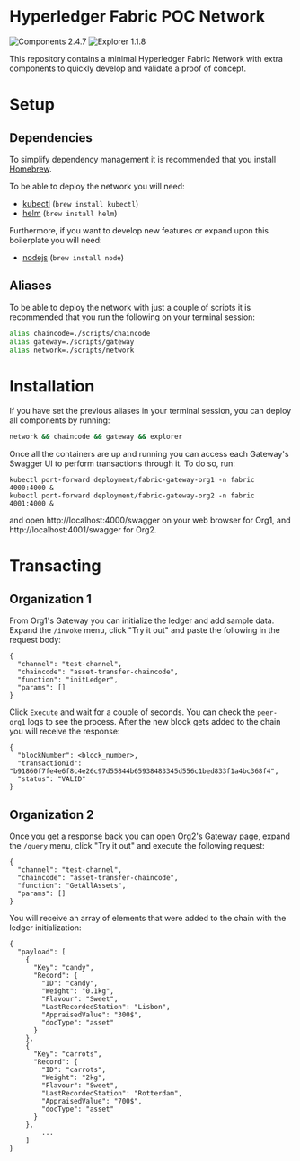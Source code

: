 # Hyperledger Fabric POC Network

![Components 2.4.7](https://img.shields.io/badge/Hyperledger_Fabric-2.4.7-green?style=flat-square) ![Explorer 1.1.8](https://img.shields.io/badge/Hyperledger_Explorer-1.1.8-blue?style=flat-square)

This repository contains a minimal Hyperledger Fabric Network with extra components to quickly develop and validate a proof of concept.

# Setup

## Dependencies

To simplify dependency management it is recommended that you install [Homebrew](http://brew.sh).

To be able to deploy the network you will need:

* [kubectl](https://kubernetes.io/docs/tasks/tools/#kubectl) (`brew install kubectl`)
* [helm](https://helm.sh) (`brew install helm`)

Furthermore, if you want to develop new features or expand upon this boilerplate you will need:

* [nodejs](https://nodejs.org) (`brew install node`)


## Aliases

To be able to deploy the network with just a couple of scripts it is recommended that you run the following on your terminal session:

```bash
alias chaincode=./scripts/chaincode
alias gateway=./scripts/gateway
alias network=./scripts/network
```

# Installation

If you have set the previous aliases in your terminal session, you can deploy all components by running:

```bash
network && chaincode && gateway && explorer
```

Once all the containers are up and running you can access each Gateway's Swagger UI to perform transactions through it. To do so, run:

```
kubectl port-forward deployment/fabric-gateway-org1 -n fabric 4000:4000 &
kubectl port-forward deployment/fabric-gateway-org2 -n fabric 4001:4000 &
```

and open http://localhost:4000/swagger on your web browser for Org1, and http://localhost:4001/swagger for Org2.

# Transacting

## Organization 1

From Org1's Gateway you can initialize the ledger and add sample data. Expand the `/invoke` menu, click "Try it out" and paste the following in the request body:

```
{
  "channel": "test-channel",
  "chaincode": "asset-transfer-chaincode",
  "function": "initLedger",
  "params": []
}
```

Click `Execute` and wait for a couple of seconds. You can check the `peer-org1` logs to see the process. After the new block gets added to the chain you will receive the response:

```
{
  "blockNumber": <block_number>,
  "transactionId": "b91860f7fe4e6f8c4e26c97d55844b65938483345d556c1bed833f1a4bc368f4",
  "status": "VALID"
}
```

## Organization 2

Once you get a response back you can open Org2's Gateway page, expand the `/query` menu, click "Try it out" and execute the following request:

```
{
  "channel": "test-channel",
  "chaincode": "asset-transfer-chaincode",
  "function": "GetAllAssets",
  "params": []
}
```

You will receive an array of elements that were added to the chain with the ledger initialization:

```
{
  "payload": [
    {
      "Key": "candy",
      "Record": {
        "ID": "candy",
        "Weight": "0.1kg",
        "Flavour": "Sweet",
        "LastRecordedStation": "Lisbon",
        "AppraisedValue": "300$",
        "docType": "asset"
      }
    },
    {
      "Key": "carrots",
      "Record": {
        "ID": "carrots",
        "Weight": "2kg",
        "Flavour": "Sweet",
        "LastRecordedStation": "Rotterdam",
        "AppraisedValue": "700$",
        "docType": "asset"
      }
    },
		...
	]
}
```
